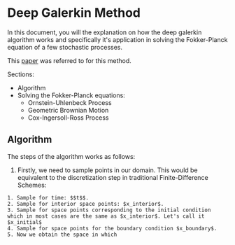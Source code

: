 # Deep Galerkin Method
In this document, you will the explanation on how the deep galerkin algorithm works and specifically it's application in solving the Fokker-Planck equation of a few stochastic processes.

This [paper](https://arxiv.org/abs/1811.08782) was referred to for this method.

Sections:
  - Algorithm 
  - Solving the Fokker-Planck equations:
    * Ornstein-Uhlenbeck Process
    * Geometric Brownian Motion
    * Cox-Ingersoll-Ross Process

## Algorithm
The steps of the algorithm works as follows:
  
  1. Firstly, we need to sample points in our domain. This would be equivalent to the discretization step in traditional Finite-Difference Schemes:

    1. Sample for time: $$t$$.
    2. Sample for interior space points: $x_interior$.
    3. Sample for space points corresponding to the initial condition which in most cases are the same as $x_interior$. Let's call it $x_initial$
    4. Sample for space points for the boundary condition $x_boundary$.
    5. Now we obtain the space in which
